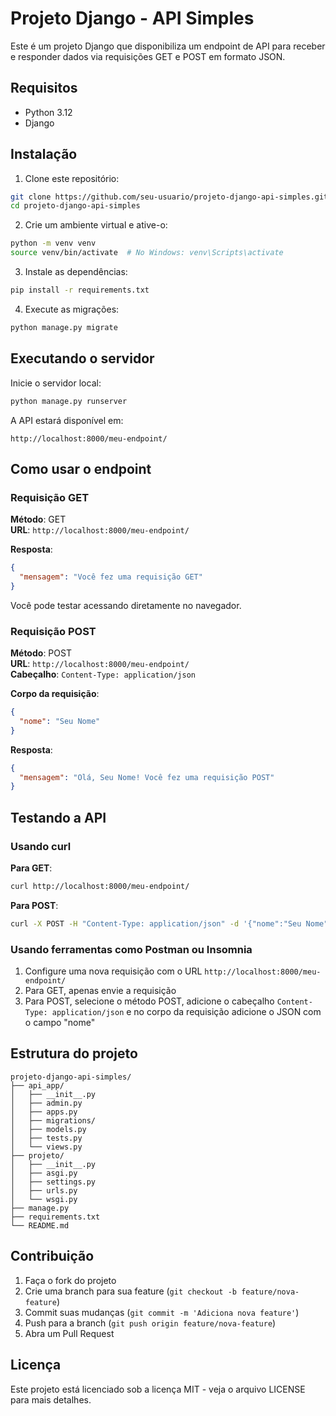 # Projeto Django - API Simples

Este é um projeto Django que disponibiliza um endpoint de API para receber e responder dados via requisições GET e POST em formato JSON.

## Requisitos

- Python 3.12
- Django

## Instalação

1. Clone este repositório:
```bash
git clone https://github.com/seu-usuario/projeto-django-api-simples.git
cd projeto-django-api-simples
```

2. Crie um ambiente virtual e ative-o:
```bash
python -m venv venv
source venv/bin/activate  # No Windows: venv\Scripts\activate
```

3. Instale as dependências:
```bash
pip install -r requirements.txt
```

4. Execute as migrações:
```bash
python manage.py migrate
```

## Executando o servidor

Inicie o servidor local:
```bash
python manage.py runserver
```

A API estará disponível em:
```
http://localhost:8000/meu-endpoint/
```

## Como usar o endpoint

### Requisição GET

**Método**: GET  
**URL**: `http://localhost:8000/meu-endpoint/`

**Resposta**:
```json
{
  "mensagem": "Você fez uma requisição GET"
}
```

Você pode testar acessando diretamente no navegador.

### Requisição POST

**Método**: POST  
**URL**: `http://localhost:8000/meu-endpoint/`  
**Cabeçalho**: `Content-Type: application/json`

**Corpo da requisição**:
```json
{
  "nome": "Seu Nome"
}
```

**Resposta**:
```json
{
  "mensagem": "Olá, Seu Nome! Você fez uma requisição POST"
}
```

## Testando a API

### Usando curl

**Para GET**:
```bash
curl http://localhost:8000/meu-endpoint/
```

**Para POST**:
```bash
curl -X POST -H "Content-Type: application/json" -d '{"nome":"Seu Nome"}' http://localhost:8000/meu-endpoint/
```

### Usando ferramentas como Postman ou Insomnia

1. Configure uma nova requisição com o URL `http://localhost:8000/meu-endpoint/`
2. Para GET, apenas envie a requisição
3. Para POST, selecione o método POST, adicione o cabeçalho `Content-Type: application/json` e no corpo da requisição adicione o JSON com o campo "nome"

## Estrutura do projeto

```
projeto-django-api-simples/
├── api_app/
│   ├── __init__.py
│   ├── admin.py
│   ├── apps.py
│   ├── migrations/
│   ├── models.py
│   ├── tests.py
│   └── views.py
├── projeto/
│   ├── __init__.py
│   ├── asgi.py
│   ├── settings.py
│   ├── urls.py
│   └── wsgi.py
├── manage.py
├── requirements.txt
└── README.md
```

## Contribuição

1. Faça o fork do projeto
2. Crie uma branch para sua feature (`git checkout -b feature/nova-feature`)
3. Commit suas mudanças (`git commit -m 'Adiciona nova feature'`)
4. Push para a branch (`git push origin feature/nova-feature`)
5. Abra um Pull Request

## Licença

Este projeto está licenciado sob a licença MIT - veja o arquivo LICENSE para mais detalhes.
